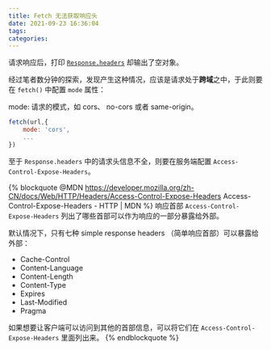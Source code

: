 ```yaml
---
title: Fetch 无法获取响应头
date: 2021-09-23 16:36:04
tags:
categories:
---
```


请求响应后，打印 [`Response.headers`](https://developer.mozilla.org/zh-CN/docs/Web/API/Response/headers) 却输出了空对象。

<!--more-->

经过笔者数分钟的探索，发现产生这种情况，应该是请求处于**跨域**之中，于此则要在 `fetch()` 中配置 `mode` 属性：

mode: 请求的模式，如 cors、 no-cors 或者 same-origin。

```js
fetch(url,{
    mode: 'cors',
    ...
})
```

至于 `Response.headers` 中的请求头信息不全，则要在服务端配置 `Access-Control-Expose-Headers`。

{% blockquote @MDN https://developer.mozilla.org/zh-CN/docs/Web/HTTP/Headers/Access-Control-Expose-Headers Access-Control-Expose-Headers - HTTP | MDN %}
响应首部 `Access-Control-Expose-Headers` 列出了哪些首部可以作为响应的一部分暴露给外部。

默认情况下，只有七种 simple response headers （简单响应首部）可以暴露给外部：

- Cache-Control
- Content-Language
- Content-Length
- Content-Type
- Expires
- Last-Modified
- Pragma

如果想要让客户端可以访问到其他的首部信息，可以将它们在 `Access-Control-Expose-Headers` 里面列出来。
{% endblockquote %}

